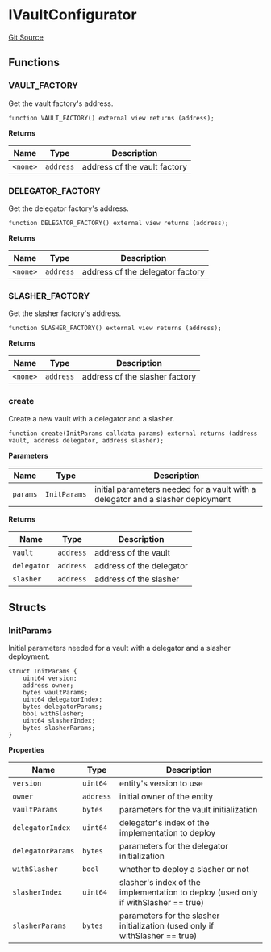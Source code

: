 # IVaultConfigurator
[Git Source](https://github.com/symbioticfi/core/blob/4905f62919b30e0606fff3aaa7fcd52bf8ee3d3e/src/interfaces/IVaultConfigurator.sol)


## Functions
### VAULT_FACTORY

Get the vault factory's address.


```solidity
function VAULT_FACTORY() external view returns (address);
```
**Returns**

|Name|Type|Description|
|----|----|-----------|
|`<none>`|`address`|address of the vault factory|


### DELEGATOR_FACTORY

Get the delegator factory's address.


```solidity
function DELEGATOR_FACTORY() external view returns (address);
```
**Returns**

|Name|Type|Description|
|----|----|-----------|
|`<none>`|`address`|address of the delegator factory|


### SLASHER_FACTORY

Get the slasher factory's address.


```solidity
function SLASHER_FACTORY() external view returns (address);
```
**Returns**

|Name|Type|Description|
|----|----|-----------|
|`<none>`|`address`|address of the slasher factory|


### create

Create a new vault with a delegator and a slasher.


```solidity
function create(InitParams calldata params) external returns (address vault, address delegator, address slasher);
```
**Parameters**

|Name|Type|Description|
|----|----|-----------|
|`params`|`InitParams`|initial parameters needed for a vault with a delegator and a slasher deployment|

**Returns**

|Name|Type|Description|
|----|----|-----------|
|`vault`|`address`|address of the vault|
|`delegator`|`address`|address of the delegator|
|`slasher`|`address`|address of the slasher|


## Structs
### InitParams
Initial parameters needed for a vault with a delegator and a slasher deployment.


```solidity
struct InitParams {
    uint64 version;
    address owner;
    bytes vaultParams;
    uint64 delegatorIndex;
    bytes delegatorParams;
    bool withSlasher;
    uint64 slasherIndex;
    bytes slasherParams;
}
```

**Properties**

|Name|Type|Description|
|----|----|-----------|
|`version`|`uint64`|entity's version to use|
|`owner`|`address`|initial owner of the entity|
|`vaultParams`|`bytes`|parameters for the vault initialization|
|`delegatorIndex`|`uint64`|delegator's index of the implementation to deploy|
|`delegatorParams`|`bytes`|parameters for the delegator initialization|
|`withSlasher`|`bool`|whether to deploy a slasher or not|
|`slasherIndex`|`uint64`|slasher's index of the implementation to deploy (used only if withSlasher == true)|
|`slasherParams`|`bytes`|parameters for the slasher initialization (used only if withSlasher == true)|

